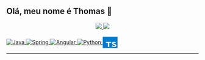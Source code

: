 ## Olá, meu nome é Thomas 👋
<div align="center">
  <div>
    <a href="https://github.com/euthomasmg">
      <img height="160rem" src="https://github-readme-stats.vercel.app/api?username=euthomasmg&show_icons=true&theme=dark&include_all_commits=true&count_private=true"/>
      <img height="160rem" src="https://github-readme-stats.vercel.app/api/top-langs/?username=euthomasmg&layout=compact&langs_count=7&theme=dark&hide=html,css,shell,hack,scss&cache_seconds=86400&v=3" />
  </div>
</div>

<div style="display: inline_block"><br>
  <img align="center" alt="Java" height="50" width="60" src="https://cdn.jsdelivr.net/gh/devicons/devicon@latest/icons/java/java-original.svg">
  <img align="center" alt="Spring" height="40" width="50" src="https://cdn.jsdelivr.net/gh/devicons/devicon@latest/icons/spring/spring-original.svg">
  <img align="center" alt="Angular" height="40" width="50" src="https://cdn.jsdelivr.net/gh/devicons/devicon/icons/angularjs/angularjs-original.svg" />
  <img align="center" alt="Python" height="40" width="50" src="https://cdn.jsdelivr.net/gh/devicons/devicon@latest/icons/python/python-original.svg">
  <img align="center" alt="TypeScript" height="30" width="40" src="https://github.com/devicons/devicon/blob/master/icons/typescript/typescript-original.svg">
</div>

<hr>
